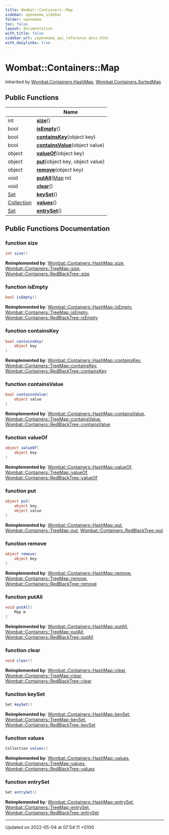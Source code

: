 ```yaml
---
title: Wombat::Containers::Map
sidebar: openmama_sidebar
folder: openmama
toc: false
layout: documentation
with_title: false
sidebar_url: /openmama_api_reference_docs.html
with_doxylinks: true
---
```


# Wombat::Containers::Map





Inherited by [Wombat.Containers.HashMap](classWombat_1_1Containers_1_1HashMap.html), [Wombat.Containers.SortedMap](interfaceWombat_1_1Containers_1_1SortedMap.html)

## Public Functions

|                | Name           |
| -------------- | -------------- |
| int | **[size](interfaceWombat_1_1Containers_1_1Map.html#function-size)**() |
| bool | **[isEmpty](interfaceWombat_1_1Containers_1_1Map.html#function-isempty)**() |
| bool | **[containsKey](interfaceWombat_1_1Containers_1_1Map.html#function-containskey)**(object key) |
| bool | **[containsValue](interfaceWombat_1_1Containers_1_1Map.html#function-containsvalue)**(object value) |
| object | **[valueOf](interfaceWombat_1_1Containers_1_1Map.html#function-valueof)**(object key) |
| object | **[put](interfaceWombat_1_1Containers_1_1Map.html#function-put)**(object key, object value) |
| object | **[remove](interfaceWombat_1_1Containers_1_1Map.html#function-remove)**(object key) |
| void | **[putAll](interfaceWombat_1_1Containers_1_1Map.html#function-putall)**([Map](interfaceWombat_1_1Containers_1_1Map.html) m) |
| void | **[clear](interfaceWombat_1_1Containers_1_1Map.html#function-clear)**() |
| [Set](interfaceWombat_1_1Containers_1_1Set.html) | **[keySet](interfaceWombat_1_1Containers_1_1Map.html#function-keyset)**() |
| [Collection](interfaceWombat_1_1Containers_1_1Collection.html) | **[values](interfaceWombat_1_1Containers_1_1Map.html#function-values)**() |
| [Set](interfaceWombat_1_1Containers_1_1Set.html) | **[entrySet](interfaceWombat_1_1Containers_1_1Map.html#function-entryset)**() |

## Public Functions Documentation

### function size

```csharp
int size()
```


**Reimplemented by**: [Wombat::Containers::HashMap::size](classWombat_1_1Containers_1_1HashMap.html#function-size), [Wombat::Containers::TreeMap::size](classWombat_1_1Containers_1_1TreeMap.html#function-size), [Wombat::Containers::RedBlackTree::size](classWombat_1_1Containers_1_1RedBlackTree.html#function-size)


### function isEmpty

```csharp
bool isEmpty()
```


**Reimplemented by**: [Wombat::Containers::HashMap::isEmpty](classWombat_1_1Containers_1_1HashMap.html#function-isempty), [Wombat::Containers::TreeMap::isEmpty](classWombat_1_1Containers_1_1TreeMap.html#function-isempty), [Wombat::Containers::RedBlackTree::isEmpty](classWombat_1_1Containers_1_1RedBlackTree.html#function-isempty)


### function containsKey

```csharp
bool containsKey(
    object key
)
```


**Reimplemented by**: [Wombat::Containers::HashMap::containsKey](classWombat_1_1Containers_1_1HashMap.html#function-containskey), [Wombat::Containers::TreeMap::containsKey](classWombat_1_1Containers_1_1TreeMap.html#function-containskey), [Wombat::Containers::RedBlackTree::containsKey](classWombat_1_1Containers_1_1RedBlackTree.html#function-containskey)


### function containsValue

```csharp
bool containsValue(
    object value
)
```


**Reimplemented by**: [Wombat::Containers::HashMap::containsValue](classWombat_1_1Containers_1_1HashMap.html#function-containsvalue), [Wombat::Containers::TreeMap::containsValue](classWombat_1_1Containers_1_1TreeMap.html#function-containsvalue), [Wombat::Containers::RedBlackTree::containsValue](classWombat_1_1Containers_1_1RedBlackTree.html#function-containsvalue)


### function valueOf

```csharp
object valueOf(
    object key
)
```


**Reimplemented by**: [Wombat::Containers::HashMap::valueOf](classWombat_1_1Containers_1_1HashMap.html#function-valueof), [Wombat::Containers::TreeMap::valueOf](classWombat_1_1Containers_1_1TreeMap.html#function-valueof), [Wombat::Containers::RedBlackTree::valueOf](classWombat_1_1Containers_1_1RedBlackTree.html#function-valueof)


### function put

```csharp
object put(
    object key,
    object value
)
```


**Reimplemented by**: [Wombat::Containers::HashMap::put](classWombat_1_1Containers_1_1HashMap.html#function-put), [Wombat::Containers::TreeMap::put](classWombat_1_1Containers_1_1TreeMap.html#function-put), [Wombat::Containers::RedBlackTree::put](classWombat_1_1Containers_1_1RedBlackTree.html#function-put)


### function remove

```csharp
object remove(
    object key
)
```


**Reimplemented by**: [Wombat::Containers::HashMap::remove](classWombat_1_1Containers_1_1HashMap.html#function-remove), [Wombat::Containers::TreeMap::remove](classWombat_1_1Containers_1_1TreeMap.html#function-remove), [Wombat::Containers::RedBlackTree::remove](classWombat_1_1Containers_1_1RedBlackTree.html#function-remove)


### function putAll

```csharp
void putAll(
    Map m
)
```


**Reimplemented by**: [Wombat::Containers::HashMap::putAll](classWombat_1_1Containers_1_1HashMap.html#function-putall), [Wombat::Containers::TreeMap::putAll](classWombat_1_1Containers_1_1TreeMap.html#function-putall), [Wombat::Containers::RedBlackTree::putAll](classWombat_1_1Containers_1_1RedBlackTree.html#function-putall)


### function clear

```csharp
void clear()
```


**Reimplemented by**: [Wombat::Containers::HashMap::clear](classWombat_1_1Containers_1_1HashMap.html#function-clear), [Wombat::Containers::TreeMap::clear](classWombat_1_1Containers_1_1TreeMap.html#function-clear), [Wombat::Containers::RedBlackTree::clear](classWombat_1_1Containers_1_1RedBlackTree.html#function-clear)


### function keySet

```csharp
Set keySet()
```


**Reimplemented by**: [Wombat::Containers::HashMap::keySet](classWombat_1_1Containers_1_1HashMap.html#function-keyset), [Wombat::Containers::TreeMap::keySet](classWombat_1_1Containers_1_1TreeMap.html#function-keyset), [Wombat::Containers::RedBlackTree::keySet](classWombat_1_1Containers_1_1RedBlackTree.html#function-keyset)


### function values

```csharp
Collection values()
```


**Reimplemented by**: [Wombat::Containers::HashMap::values](classWombat_1_1Containers_1_1HashMap.html#function-values), [Wombat::Containers::TreeMap::values](classWombat_1_1Containers_1_1TreeMap.html#function-values), [Wombat::Containers::RedBlackTree::values](classWombat_1_1Containers_1_1RedBlackTree.html#function-values)


### function entrySet

```csharp
Set entrySet()
```


**Reimplemented by**: [Wombat::Containers::HashMap::entrySet](classWombat_1_1Containers_1_1HashMap.html#function-entryset), [Wombat::Containers::TreeMap::entrySet](classWombat_1_1Containers_1_1TreeMap.html#function-entryset), [Wombat::Containers::RedBlackTree::entrySet](classWombat_1_1Containers_1_1RedBlackTree.html#function-entryset)


-------------------------------

Updated on 2022-05-04 at 07:54:11 +0100